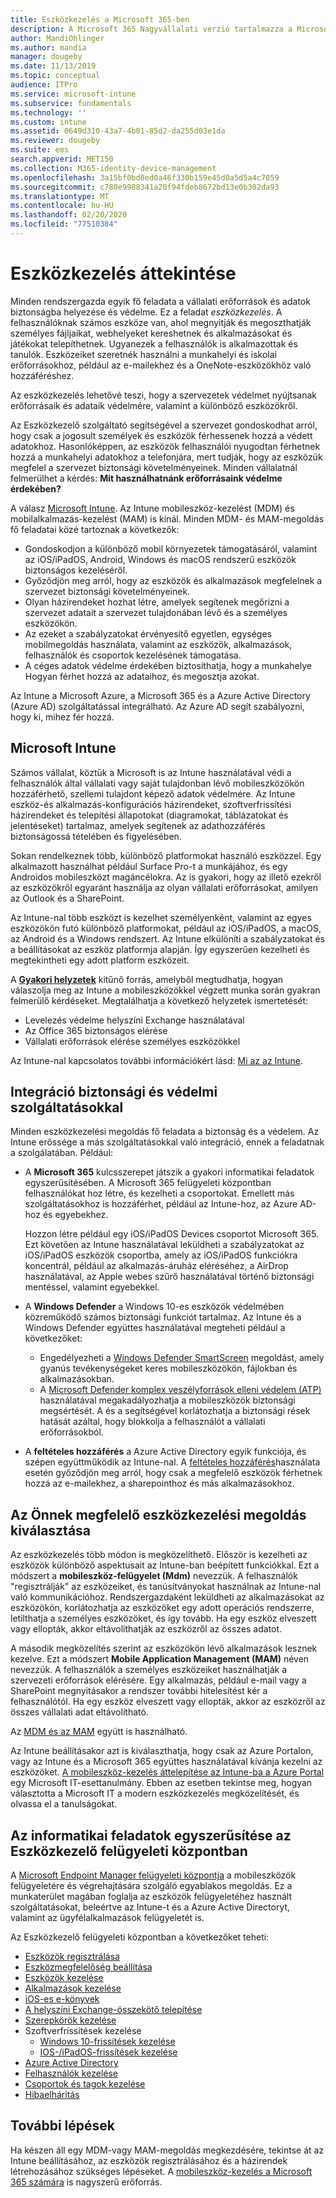 ```yaml
---
title: Eszközkezelés a Microsoft 365-ben
description: A Microsoft 365 Nagyvállalati verzió tartalmazza a Microsoft Intune-t. Ismerje meg, hogy az Intune hogyan nyújt mobileszköz-kezelést és mobileszköz-kezelést a szervezet számára. Olvassa el a gyakori forgatókönyveket, és az Intune használatával telepítse a Microsoft 365t a környezetében.
author: MandiOhlinger
ms.author: mandia
manager: dougeby
ms.date: 11/13/2019
ms.topic: conceptual
audience: ITPro
ms.service: microsoft-intune
ms.subservice: fundamentals
ms.technology: ''
ms.custom: intune
ms.assetid: 0649d310-43a7-4b01-85d2-da255d03e1da
ms.reviewer: dougeby
ms.suite: ems
search.appverid: MET150
ms.collection: M365-identity-device-management
ms.openlocfilehash: 3a15bf0bd8ed0a46f330b159e45d0a5d5a4c7059
ms.sourcegitcommit: c780e9988341a20f94fdeb8672bd13e0b302da93
ms.translationtype: MT
ms.contentlocale: hu-HU
ms.lasthandoff: 02/20/2020
ms.locfileid: "77510384"
---
```

# <a name="device-management-overview"></a>Eszközkezelés áttekintése

Minden rendszergazda egyik fő feladata a vállalati erőforrások és adatok biztonságba helyezése és védelme. Ez a feladat *eszközkezelés*. A felhasználóknak számos eszköze van, ahol megnyitják és megoszthatják személyes fájljaikat, webhelyeket kereshetnek és alkalmazásokat és játékokat telepíthetnek. Ugyanezek a felhasználók is alkalmazottak és tanulók. Eszközeiket szeretnék használni a munkahelyi és iskolai erőforrásokhoz, például az e-mailekhez és a OneNote-eszközökhöz való hozzáféréshez.

Az eszközkezelés lehetővé teszi, hogy a szervezetek védelmet nyújtsanak erőforrásaik és adataik védelmére, valamint a különböző eszközökről.

Az Eszközkezelő szolgáltató segítségével a szervezet gondoskodhat arról, hogy csak a jogosult személyek és eszközök férhessenek hozzá a védett adatokhoz. Hasonlóképpen, az eszközök felhasználói nyugodtan férhetnek hozzá a munkahelyi adatokhoz a telefonjára, mert tudják, hogy az eszközük megfelel a szervezet biztonsági követelményeinek. Minden vállalatnál felmerülhet a kérdés: **Mit használhatnánk erőforrásaink védelme érdekében?**

A válasz [Microsoft Intune](what-is-intune.md). Az Intune mobileszköz-kezelést (MDM) és mobilalkalmazás-kezelést (MAM) is kínál. Minden MDM- és MAM-megoldás fő feladatai közé tartoznak a következők:

- Gondoskodjon a különböző mobil környezetek támogatásáról, valamint az iOS/iPadOS, Android, Windows és macOS rendszerű eszközök biztonságos kezeléséről.
- Győződjön meg arról, hogy az eszközök és alkalmazások megfelelnek a szervezet biztonsági követelményeinek.
- Olyan házirendeket hozhat létre, amelyek segítenek megőrizni a szervezet adatait a szervezet tulajdonában lévő és a személyes eszközökön.
- Az ezeket a szabályzatokat érvényesítő egyetlen, egységes mobilmegoldás használata, valamint az eszközök, alkalmazások, felhasználók és csoportok kezelésének támogatása.
- A céges adatok védelme érdekében biztosíthatja, hogy a munkahelye Hogyan férhet hozzá az adataihoz, és megosztja azokat.

Az Intune a Microsoft Azure, a Microsoft 365 és a Azure Active Directory (Azure AD) szolgáltatással integrálható. Az Azure AD segít szabályozni, hogy ki, mihez fér hozzá.

## <a name="microsoft-intune"></a>Microsoft Intune

Számos vállalat, köztük a Microsoft is az Intune használatával védi a felhasználók által vállalati vagy saját tulajdonban lévő mobileszközökön hozzáférhető, szellemi tulajdont képező adatok védelmére. Az Intune eszköz-és alkalmazás-konfigurációs házirendeket, szoftverfrissítési házirendeket és telepítési állapotokat (diagramokat, táblázatokat és jelentéseket) tartalmaz, amelyek segítenek az adathozzáférés biztonságossá tételében és figyelésében.

Sokan rendelkeznek több, különböző platformokat használó eszközzel. Egy alkalmazott használhat például Surface Pro-t a munkájához, és egy Androidos mobileszközt magáncélokra. Az is gyakori, hogy az illető ezekről az eszközökről egyaránt használja az olyan vállalati erőforrásokat, amilyen az Outlook és a SharePoint.

Az Intune-nal több eszközt is kezelhet személyenként, valamint az egyes eszközökön futó különböző platformokat, például az iOS/iPadOS, a macOS, az Android és a Windows rendszert. Az Intune elkülöníti a szabályzatokat és a beállításokat az eszköz platformja alapján. Így egyszerűen kezelheti és megtekintheti egy adott platform eszközeit.

A **[Gyakori helyzetek](common-scenarios.md)** kitűnő forrás, amelyből megtudhatja, hogyan válaszolja meg az Intune a mobileszközökkel végzett munka során gyakran felmerülő kérdéseket. Megtalálhatja a következő helyzetek ismertetését:  

- Levelezés védelme helyszíni Exchange használatával
- Az Office 365 biztonságos elérése
- Vállalati erőforrások elérése személyes eszközökkel

Az Intune-nal kapcsolatos további információkért lásd: [Mi az az Intune](what-is-intune.md).

## <a name="integration-with-secure-and-protect-services"></a>Integráció biztonsági és védelmi szolgáltatásokkal

Minden eszközkezelési megoldás fő feladata a biztonság és a védelem. Az Intune erőssége a más szolgáltatásokkal való integráció, ennek a feladatnak a szolgálatában. Például:

- A **Microsoft 365** kulcsszerepet játszik a gyakori informatikai feladatok egyszerűsítésében. A Microsoft 365 felügyeleti központban felhasználókat hoz létre, és kezelheti a csoportokat. Emellett más szolgáltatásokhoz is hozzáférhet, például az Intune-hoz, az Azure AD-hoz és egyebekhez.

  Hozzon létre például egy iOS/iPadOS Devices csoportot Microsoft 365. Ezt követően az Intune használatával leküldheti a szabályzatokat az iOS/iPadOS eszközök csoportba, amely az iOS/iPadOS funkciókra koncentrál, például az alkalmazás-áruház eléréséhez, a AirDrop használatával, az Apple webes szűrő használatával történő biztonsági mentéssel, valamint egyebekkel.

- A **Windows Defender** a Windows 10-es eszközök védelmében közreműködő számos biztonsági funkciót tartalmaz. Az Intune és a Windows Defender együttes használatával megteheti például a következőket:

  - Engedélyezheti a [Windows Defender SmartScreen](../protect/endpoint-protection-windows-10.md) megoldást, amely gyanús tevékenységeket keres mobileszközökön, fájlokban és alkalmazásokban.
  - A [Microsoft Defender komplex veszélyforrások elleni védelem (ATP)](../protect/advanced-threat-protection.md) használatával megakadályozhatja a mobileszközök biztonsági megsértését. A és a segítségével korlátozhatja a biztonsági rések hatását azáltal, hogy blokkolja a felhasználót a vállalati erőforrásokból.

- A **feltételes hozzáférés** a Azure Active Directory egyik funkciója, és szépen együttműködik az Intune-nal. A [feltételes hozzáférés](../protect/conditional-access.md)használata esetén győződjön meg arról, hogy csak a megfelelő eszközök férhetnek hozzá az e-mailekhez, a sharepointhoz és más alkalmazásokhoz.

## <a name="choose-the-device-management-solution-thats-right-for-you"></a>Az Önnek megfelelő eszközkezelési megoldás kiválasztása

Az eszközkezelés több módon is megközelíthető. Először is kezelheti az eszközök különböző aspektusait az Intune-ban beépített funkciókkal. Ezt a módszert a **mobileszköz-felügyelet (Mdm)** nevezzük. A felhasználók "regisztrálják" az eszközeiket, és tanúsítványokat használnak az Intune-nal való kommunikációhoz. Rendszergazdaként leküldheti az alkalmazásokat az eszközökön, korlátozhatja az eszközöket egy adott operációs rendszerre, letilthatja a személyes eszközöket, és így tovább. Ha egy eszköz elveszett vagy ellopták, akkor eltávolíthatják az eszközről az összes adatot.

A második megközelítés szerint az eszközökön lévő alkalmazások lesznek kezelve. Ezt a módszert **Mobile Application Management (MAM)** néven nevezzük. A felhasználók a személyes eszközeiket használhatják a szervezeti erőforrások elérésére. Egy alkalmazás, például e-mail vagy a SharePoint megnyitásakor a rendszer további hitelesítést kér a felhasználótól. Ha egy eszköz elveszett vagy ellopták, akkor az eszközről az összes vállalati adat eltávolítható.

Az [MDM és az MAM](byod-technology-decisions.md) együtt is használható.

Az Intune beállításakor azt is kiválaszthatja, hogy csak az Azure Portalon, vagy az Intune és a Microsoft 365 együttes használatával kívánja kezelni az eszközöket. [A mobileszköz-kezelés áttelepítése az Intune-ba a Azure Portal](https://www.microsoft.com/itshowcase/Article/Content/1042/Migrating-mobile-device-management-to-Intune-in-the-Azure-portal) egy Microsoft IT-esettanulmány. Ebben az esetben tekintse meg, hogyan választotta a Microsoft IT a modern eszközkezelés megközelítését, és olvassa el a tanulságokat.

## <a name="simplify-it-tasks-using-the-device-management-admin-center"></a>Az informatikai feladatok egyszerűsítése az Eszközkezelő felügyeleti központban

A [Microsoft Endpoint Manager felügyeleti központja](https://go.microsoft.com/fwlink/?linkid=2109431) a mobileszközök felügyeletére és végrehajtására szolgáló egyablakos megoldás. Ez a munkaterület magában foglalja az eszközök felügyeletéhez használt szolgáltatásokat, beleértve az Intune-t és a Azure Active Directoryt, valamint az ügyfélalkalmazások felügyeletét is.

Az Eszközkezelő felügyeleti központban a következőket teheti:

- [Eszközök regisztrálása](../enrollment/device-enrollment.md)
- [Eszközmegfelelőség beállítása](../protect/device-compliance-get-started.md)
- [Eszközök kezelése](../remote-actions/device-management.md)
- [Alkalmazások kezelése](../apps/app-management.md)  
- [iOS-es e-könyvek](../apps/vpp-ebooks-ios.md)  
- [A helyszíni Exchange-összekötő telepítése](../protect/exchange-connector-install.md)  
- [Szerepkörök kezelése](role-based-access-control.md)  
- Szoftverfrissítések kezelése
  - [Windows 10-frissítések kezelése](../protect/windows-update-for-business-configure.md)  
  - [IOS-/iPadOS-frissítések kezelése](../protect/software-updates-ios.md)  
- [Azure Active Directory](https://docs.microsoft.com/azure/active-directory)  
- [Felhasználók kezelése](https://docs.microsoft.com/azure/active-directory/fundamentals/add-users-azure-active-directory)
- [Csoportok és tagok kezelése](https://docs.microsoft.com/azure/active-directory/fundamentals/active-directory-manage-groups)
- [Hibaelhárítás](help-desk-operators.md)

## <a name="next-steps"></a>További lépések

Ha készen áll egy MDM-vagy MAM-megoldás megkezdésére, tekintse át az Intune beállításához, az eszközök regisztrálásához és a házirendek létrehozásához szükséges lépéseket. A [mobileszköz-kezelés a Microsoft 365 számára](https://docs.microsoft.com/microsoft-365/enterprise/mobility-infrastructure) is nagyszerű erőforrás.
